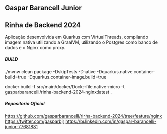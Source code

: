## Gaspar Barancell Junior


## Rinha de Backend 2024

Aplicação desenvolvida em Quarkus com VirtualThreads, compilando imagem nativa utilizando a GraalVM, utilizando o Postgres como banco de dados e o Nginx como proxy.


##### BUILD

./mvnw clean package -DskipTests -Dnative -Dquarkus.native.container-build=true -Dquarkus.container-image.build=true

docker build -f src/main/docker/Dockerfile.native-micro -t gasparbarancelli/rinha-backend-2024-nginx:latest .


##### Repositorio Oficial

https://github.com/gasparbarancelli/rinha-backend-2024/tree/feature/nginx
https://twitter.com/gasparbjr
https://br.linkedin.com/in/gaspar-barancelli-junior-77681881